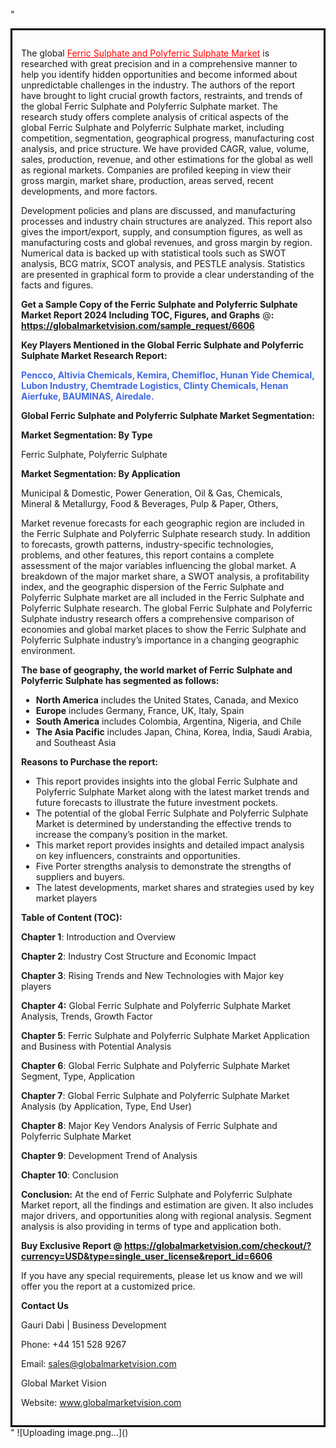 "<div style='border: 3px solid black; padding: 1em;'>

The global <a style='color: #ff0000;' href='https://globalmarketvision.com/reports/global-ferric-sulphate-and-polyferric-sulphate-market/6606'>Ferric Sulphate and Polyferric Sulphate Market</a> is researched with great precision and in a comprehensive manner to help you identify hidden opportunities and become informed about unpredictable challenges in the industry. The authors of the report have brought to light crucial growth factors, restraints, and trends of the global Ferric Sulphate and Polyferric Sulphate market. The research study offers complete analysis of critical aspects of the global Ferric Sulphate and Polyferric Sulphate market, including competition, segmentation, geographical progress, manufacturing cost analysis, and price structure. We have provided CAGR, value, volume, sales, production, revenue, and other estimations for the global as well as regional markets. Companies are profiled keeping in view their gross margin, market share, production, areas served, recent developments, and more factors.

Development policies and plans are discussed, and manufacturing processes and industry chain structures are analyzed. This report also gives the import/export, supply, and consumption figures, as well as manufacturing costs and global revenues, and gross margin by region. Numerical data is backed up with statistical tools such as SWOT analysis, BCG matrix, SCOT analysis, and PESTLE analysis. Statistics are presented in graphical form to provide a clear understanding of the facts and figures.

<strong>Get a Sample Copy of the Ferric Sulphate and Polyferric Sulphate Market Report 2024 Including TOC, Figures, and Graphs</strong> @<strong>:</strong><strong> <a style='color: #ff0000;' href='https://globalmarketvision.com/sample_request/6606?utm_source=linkedinPulse&utm_medium=Dhiraj&utm_campaign=Dhiraj'><strong>https://globalmarketvision.com/sample_request/6606</strong></a></strong>

<strong>Key Players Mentioned in the Global Ferric Sulphate and Polyferric Sulphate Market Research Report:</strong>

<strong style='color: #4169e1;'>Pencco, Altivia Chemicals, Kemira, Chemifloc, Hunan Yide Chemical, Lubon Industry, Chemtrade Logistics, Clinty Chemicals, Henan Aierfuke, BAUMINAS, Airedale.

</strong>

<strong>Global Ferric Sulphate and Polyferric Sulphate Market Segmentation:</strong>

<strong>Market Segmentation: By Type</strong>

Ferric Sulphate, Polyferric Sulphate

<strong>Market Segmentation: By Application</strong>

Municipal & Domestic, Power Generation, Oil & Gas, Chemicals, Mineral & Metallurgy, Food & Beverages, Pulp & Paper, Others,

Market revenue forecasts for each geographic region are included in the Ferric Sulphate and Polyferric Sulphate research study. In addition to forecasts, growth patterns, industry-specific technologies, problems, and other features, this report contains a complete assessment of the major variables influencing the global market. A breakdown of the major market share, a SWOT analysis, a profitability index, and the geographic dispersion of the Ferric Sulphate and Polyferric Sulphate market are all included in the Ferric Sulphate and Polyferric Sulphate research. The global Ferric Sulphate and Polyferric Sulphate industry research offers a comprehensive comparison of economies and global market places to show the Ferric Sulphate and Polyferric Sulphate industry’s importance in a changing geographic environment.

<strong>The base of geography, the world market of Ferric Sulphate and Polyferric Sulphate has segmented as follows:</strong>
<ul>
  <li><strong>North America</strong> includes the United States, Canada, and Mexico</li>
  <li><strong>Europe</strong> includes Germany, France, UK, Italy, Spain</li>
  <li><strong>South America</strong> includes Colombia, Argentina, Nigeria, and Chile</li>
  <li><strong>The Asia Pacific</strong> includes Japan, China, Korea, India, Saudi Arabia, and Southeast Asia</li>
</ul>
<strong>Reasons to Purchase the report:</strong>
<ul>
  <li>This report provides insights into the global Ferric Sulphate and Polyferric Sulphate Market along with the latest market trends and future forecasts to illustrate the future investment pockets.</li>
  <li>The potential of the global Ferric Sulphate and Polyferric Sulphate Market is determined by understanding the effective trends to increase the company’s position in the market.</li>
  <li>This market report provides insights and detailed impact analysis on key influencers, constraints and opportunities.</li>
  <li>Five Porter strengths analysis to demonstrate the strengths of suppliers and buyers.</li>
  <li>The latest developments, market shares and strategies used by key market players</li>
</ul>
<strong>Table of Content (TOC): </strong>

<strong>Chapter 1</strong>: Introduction and Overview

<strong>Chapter 2</strong>: Industry Cost Structure and Economic Impact

<strong>Chapter 3</strong>: Rising Trends and New Technologies with Major key players

<strong>Chapter 4:</strong> Global Ferric Sulphate and Polyferric Sulphate Market Analysis, Trends, Growth Factor

<strong>Chapter 5</strong>: Ferric Sulphate and Polyferric Sulphate Market Application and Business with Potential Analysis

<strong>Chapter 6</strong>: Global Ferric Sulphate and Polyferric Sulphate Market Segment, Type, Application

<strong>Chapter 7</strong>: Global Ferric Sulphate and Polyferric Sulphate Market Analysis (by Application, Type, End User)

<strong>Chapter 8</strong>: Major Key Vendors Analysis of Ferric Sulphate and Polyferric Sulphate Market

<strong>Chapter 9</strong>: Development Trend of Analysis

<strong>Chapter 10</strong>: Conclusion

<strong>Conclusion:</strong> At the end of Ferric Sulphate and Polyferric Sulphate Market report, all the findings and estimation are given. It also includes major drivers, and opportunities along with regional analysis. Segment analysis is also providing in terms of type and application both.

<strong>Buy Exclusive Report @</strong><strong> <strong><a style='color: #ff0000;' href='https://globalmarketvision.com/checkout/?currency=USD&type=single_user_license&report_id=6606?utm_source=linkedinPulse&utm_medium=Dhiraj&utm_campaign=Dhiraj'>https://globalmarketvision.com/checkout/?currency=USD&type=single_user_license&report_id=6606</a></strong>
</strong>

If you have any special requirements, please let us know and we will offer you the report at a customized price.

<strong>Contact Us</strong>

Gauri Dabi | Business Development

Phone: +44 151 528 9267

Email: <a href='mailto:sales@globalmarketvision.com'>sales@globalmarketvision.com</a>

Global Market Vision

Website: <a href='http://www.globalmarketvision.com/'>www.globalmarketvision.com</a>

</div>"
![Uploading image.png…]()
